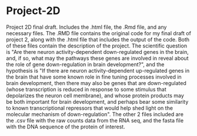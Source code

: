 # Project-2D
Project 2D final draft. Includes the .html file, the .Rmd file, and any necessary files.
The .RMD file contains the original code for my final draft of project 2, along with the .html file that includes the output of the code. Both of these files contain the description of the project. The scientific question is "Are there neuron activity-dependent down-regulated genes in the brain, and, if so, what may the pathways these genes are involved in reveal about the role of gene down-regulation in brain development?", and the hypothesis is "If there are neuron activity-dependent up-regulated genes in the brain that have some known role in fine tuning processes involved in brain development, then there may also be genes that are down-regulated (whose transcription is reduced in response to some stimulus that depolarizes the neuron cell membrane), and whose protein products may be both important for brain development, and perhaps bear some similarity to known transcriptional repressors that would help shed light on the molecular mechanism of down-regulation". The other 2 files included are the .csv file with the raw counts data from the RNA seq, and the fasta file with the DNA sequence of the protein of interest.
